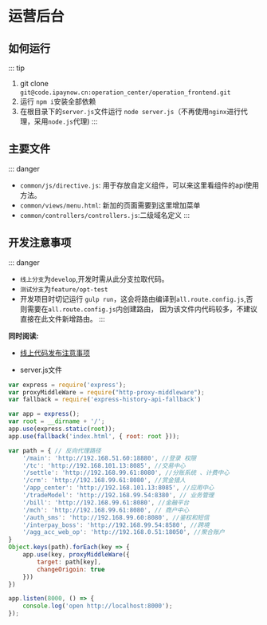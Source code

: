 # 运营后台

## 如何运行
::: tip 
1. git clone `git@code.ipaynow.cn:operation_center/operation_frontend.git`
2. 运行 `npm i`安装全部依赖
3. 在根目录下的`server.js`文件运行 `node server.js`（不再使用`nginx`进行代理，采用`node.js`代理)
:::





## 主要文件
::: danger 
- `common/js/directive.js`: 用于存放自定义组件，可以来这里看组件的api使用方法。
- `common/views/menu.html`: 新加的页面需要到这里增加菜单
- `common/controllers/controllers.js`:二级域名定义
:::



## 开发注意事项
::: danger 
- `线上分支`为`develop`,开发时需从此分支拉取代码。
- `测试分支`为`feature/opt-test`
- 开发项目时切记运行 `gulp run`，这会将路由编译到`all.route.config.js`,否则需要在`all.route.config.js`内创建路由，
因为该文件内代码较多，不建议直接在此文件新增路由。
:::

**同时阅读:** 

- [线上代码发布注意事项](/线上代码发布注意事项/必看.md)

- server.js文件
```js
var express = require('express');
var proxyMiddleWare = require("http-proxy-middleware");
var fallback = require('express-history-api-fallback')

var app = express();
var root = __dirname + '/';
app.use(express.static(root));
app.use(fallback('index.html', { root: root }));

var path = { // 反向代理路径
    '/main': 'http://192.168.51.60:18880', //登录 权限
    '/tc': 'http://192.168.101.13:8085', //交易中心
    '/settle': 'http://192.168.99.61:8080', //分账系统 、计费中心
    '/crm': 'http://192.168.99.61:8080', //赏金猎人
    '/app_center': 'http://192.168.101.13:8085', //应用中心
    '/tradeModel': 'http://192.168.99.54:8380', // 业务管理
    '/bill': 'http://192.168.99.61:8080', //金融平台
    '/mch': 'http://192.168.99.61:8080', // 商户中心
    '/auth_sms': 'http://192.168.99.60:8080', //鉴权和短信
    '/interpay_boss': 'http://192.168.99.54:8580', //跨境
    '/agg_acc_web_op': 'http://192.168.0.51:18050', //聚合账户
}
Object.keys(path).forEach(key => {
    app.use(key, proxyMiddleWare({
        target: path[key],
        changeOrigoin: true
    }))
})

app.listen(8000, () => {
    console.log('open http://localhost:8000');
});
```

